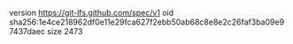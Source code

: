 version https://git-lfs.github.com/spec/v1
oid sha256:1e4ce218962df0e11e29fca627f2ebb50ab68c8e8e2c26faf3ba09e97437daec
size 2473
